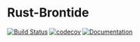 # Rust-Brontide
[![Build Status](https://travis-ci.org/HandshakeAlliance/rust-brontide.svg?branch=master)](https://travis-ci.org/HandshakeAlliance/rust-brontide)
[![codecov](https://codecov.io/gh/HandshakeAlliance/rust-brontide/branch/master/graph/badge.svg)](https://codecov.io/gh/HandshakeAlliance/rust-brontide)
[![Documentation][docs-badge]][docs-url]

[docs-badge]: https://docs.rs/brontide/badge.svg?version=0.0.0
[docs-url]: https://docs.rs/brontide
